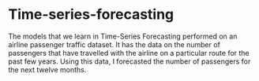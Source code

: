 # Time-series-forecasting
The models that we learn in Time-Series Forecasting performed on an airline passenger traffic dataset. It has the data on the number of passengers that have travelled with the airline on a particular route for the past few years. Using this data, I forecasted the number of passengers for the next twelve months. 
